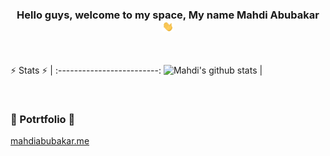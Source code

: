 <h3 align ="center"> Hello guys, welcome to my space, My name Mahdi Abubakar <img src="https://raw.githubusercontent.com/ABSphreak/ABSphreak/master/gifs/Hi.gif" width="18px"> </h3>
&nbsp;

⚡ Stats ⚡ |
:-------------------------:
![Mahdi's github stats](https://github-readme-stats.vercel.app/api?username=mahdiabubakar&show_icons=true&count_private=true&hide_border=true&title_color=70a5fd&icon_color=bf91f3&text_color=38bdae&bg_color=0d1117) |

&nbsp;

### 📜 Potrtfolio 📜

[mahdiabubakar.me](https://mahdiabubakar.me)
